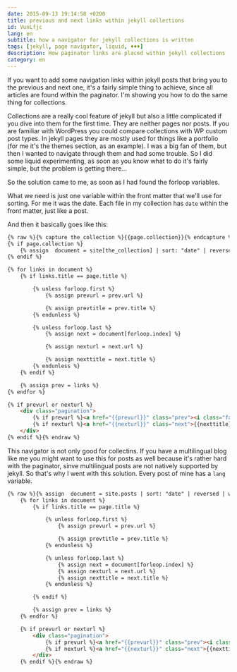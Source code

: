 ```yaml
---
date: 2015-09-13 19:14:58 +0200
title: previous and next links within jekyll collections
id: VunLfjc
lang: en
subtitle: how a navigator for jekyll collections is written
tags: [jekyll, page navigator, liquid, ♦♦♦]
description: How paginator links are placed within jekyll collections
category: en
---
```

If you want to add some navigation links within jekyll posts that bring you to the previous and next one, it's a fairly simple thing to achieve, since all articles are found within the paginator. I'm showing you how to do the same thing for collections.

<!-- more -->
Collections are a really cool feature of jekyll but also a little complicated if you dive into them for the first time. They are neither pages nor posts. If you are familiar with WordPress you could compare collections with WP custom post types. In jekyll pages they are mostly used for things like a portfolio (for me it's the themes section, as an example).
I was a big fan of them, but then I wanted to navigate through them and had some trouble. So I did some liquid experimenting, as soon as you know what to do it's fairly simple, but the problem is getting there...

So the solution came to me, as soon as I had found the forloop variables.

What we need is just one variable within the front matter that we'll use for sorting. For me it was the date. Each file in my collection has `date` within the front matter, just like a post.

And then it basically goes like this:

```html
{% raw %}{% capture the_collection %}{{page.collection}}{% endcapture %}
{% if page.collection %}
    {% assign  document = site[the_collection] | sort: "date" | reversed %}
{% endif %}

{% for links in document %}
    {% if links.title == page.title %}

        {% unless forloop.first %}
            {% assign prevurl = prev.url %}

            {% assign prevtitle = prev.title %}
        {% endunless %}

        {% unless forloop.last %}
            {% assign next = document[forloop.index] %}

            {% assign nexturl = next.url %}

            {% assign nexttitle = next.title %}
        {% endunless %}
    {% endif %}

    {% assign prev = links %}
{% endfor %}

{% if prevurl or nexturl %}
    <div class="pagination">
        {% if prevurl %}<a href="{{prevurl}}" class="prev"><i class="fa fa-angle-left"></i> {{ prevtitle}}</a>{% endif %}                    
        {% if nexturl %}<a href="{{nexturl}}" class="next">{{nexttitle}} <i class="fa fa-angle-right"></i></a>{% endif %}
    </div>
{% endif %}{% endraw %}
```

This navigator is not only good for collectins. If you have a multilingual blog like me you might want to use this for posts as well because it's rather hard with the paginator, sinve multilingual posts are not natively supported by jekyll. So that's why I went with this solution. Every post of mine has a `lang` variable.

```html
{% raw %}{% assign  document = site.posts | sort: "date" | reversed | where:"lang", page.lang %}
    {% for links in document %}
        {% if links.title == page.title %}

            {% unless forloop.first %}
                {% assign prevurl = prev.url %}

                {% assign prevtitle = prev.title %}
            {% endunless %}

            {% unless forloop.last %}
                {% assign next = document[forloop.index] %}
                {% assign nexturl = next.url %}
                {% assign nexttitle = next.title %}
            {% endunless %}

        {% endif %}

        {% assign prev = links %}
    {% endfor %}

    {% if prevurl or nexturl %}
        <div class="pagination">
            {% if prevurl %}<a href="{{prevurl}}" class="prev"><i class="fa fa-angle-left"></i> {{ prevtitle}}</a>{% endif %}
            {% if nexturl %}<a href="{{nexturl}}" class="next">{{nexttitle}} <i class="fa fa-angle-right"></i></a>{% endif %}
        </div>
    {% endif %}{% endraw %}
```